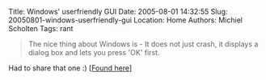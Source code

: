 Title: Windows' userfriendly GUI
Date: 2005-08-01 14:32:55
Slug: 20050801-windows-userfriendly-gui
Location: Home
Authors: Michiel Scholten
Tags: rant

<blockquote><p class="quote">The nice thing about Windows is - It does not just crash, it displays a dialog box and lets you press 'OK' first.</p></blockquote>

<p>Had to share that one :) [<a href="http://www27.brinkster.com/gamingpwrhouse/csi/bumper.txt">Found here</a>]</p>